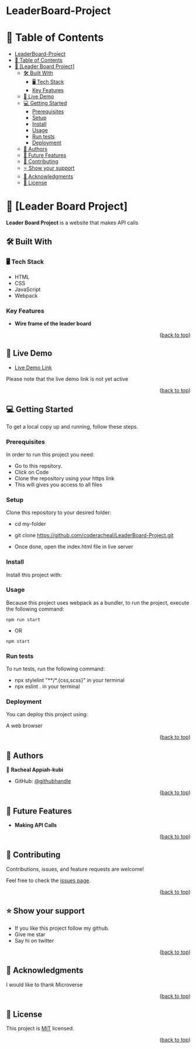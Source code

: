 # LeaderBoard-Project
# 📗 Table of Contents

- [LeaderBoard-Project](#leaderboard-project)
- [📗 Table of Contents](#-table-of-contents)
- [📖 \[Leader Board Project\] ](#-leader-board-project-)
  - [🛠 Built With ](#-built-with-)
    - [🖥️ Tech Stack ](#️-tech-stack-)
    - [Key Features ](#key-features-)
  - [🚀 Live Demo ](#-live-demo-)
  - [💻 Getting Started ](#-getting-started-)
    - [Prerequisites](#prerequisites)
    - [Setup](#setup)
    - [Install](#install)
    - [Usage](#usage)
    - [Run tests](#run-tests)
    - [Deployment](#deployment)
  - [👥 Authors ](#-authors-)
  - [🔭 Future Features ](#-future-features-)
  - [🤝 Contributing ](#-contributing-)
  - [⭐️ Show your support ](#️-show-your-support-)
  - [🙏 Acknowledgments ](#-acknowledgments-)
  - [📝 License ](#-license-)


# 📖 [Leader Board Project] <a name="about-project"></a>


**Leader Board Project** is a website that makes API calls

## 🛠 Built With <a name="HTML"></a>

### 🖥️ Tech Stack <a name="CSS"></a>

- HTML
- CSS
- JavaScript
- Webpack


### Key Features <a name="Mobile Version of Portfolio"></a>

- **Wire frame of the leader board**


<p align="right">(<a href="#readme-top">back to top</a>)</p>


## 🚀 Live Demo <a name="live-demo"></a>


- [Live Demo Link]()

Please note that the live demo link is not yet active

<p align="right">(<a href="#readme-top">back to top</a>)</p>


## 💻 Getting Started <a name="getting-started"></a>

To get a local copy up and running, follow these steps.

### Prerequisites

In order to run this project you need:

- Go to this repsitory.
- Click on Code
- Clone the repository using your https link
- This will gives you access to all files



### Setup

Clone this repository to your desired folder:

 - cd my-folder

 - git clone https://github.com/coderacheal/LeaderBoard-Project.git

 - Once done, open the index.html file in live server



### Install

Install this project with:

 

### Usage

Because this project uses webpack as a bundler, to run the project, execute the following command:

  <code>npm run start</code> 
- OR
  
<code>npm start</code> 




### Run tests

To run tests, run the following command:

 - npx stylelint "**/*.{css,scss}" in your terminal
 - npx eslint . in your terminal



### Deployment

You can deploy this project using:

A web browser

<p align="right">(<a href="#readme-top">back to top</a>)</p>



## 👥 Authors <a name="authors"></a>



👤 **Racheal Appiah-kubi**

- GitHub: [@githubhandle](https://github.com/coderacheal)



<p align="right">(<a href="#readme-top">back to top</a>)</p>



## 🔭 Future Features <a name="future-features"></a>

- **Making API Calls**


<p align="right">(<a href="#readme-top">back to top</a>)</p>



## 🤝 Contributing <a name="contributing"></a>

Contributions, issues, and feature requests are welcome!

Feel free to check the [issues page](../../issues/).

<p align="right">(<a href="#readme-top">back to top</a>)</p>



## ⭐️ Show your support <a name="support"></a>



- If you like this project follow my github. 
- Give me star
- Say hi on twitter

<p align="right">(<a href="#readme-top">back to top</a>)</p>



## 🙏 Acknowledgments <a name="acknowledgements"></a>


I would like to thank Microverse

<p align="right">(<a href="#readme-top">back to top</a>)</p>




## 📝 License <a name="license"></a>

This project is [MIT](./LICENSE) licensed.

<p align="right">(<a href="#readme-top">back to top</a>)</p>
